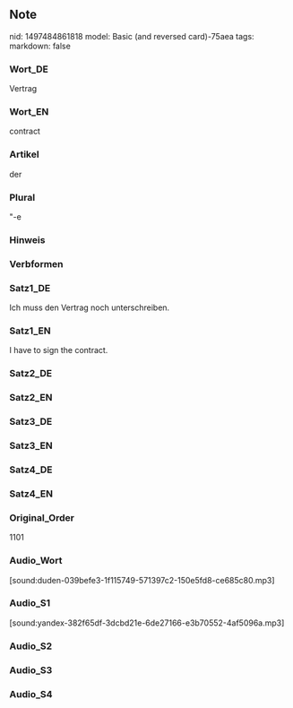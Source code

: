 ## Note
nid: 1497484861818
model: Basic (and reversed card)-75aea
tags: 
markdown: false

### Wort_DE
Vertrag

### Wort_EN
contract

### Artikel
der

### Plural
"-e

### Hinweis


### Verbformen


### Satz1_DE
Ich muss den Vertrag noch unterschreiben.

### Satz1_EN
I have to sign the contract.

### Satz2_DE


### Satz2_EN


### Satz3_DE


### Satz3_EN


### Satz4_DE


### Satz4_EN


### Original_Order
1101

### Audio_Wort
[sound:duden-039befe3-1f115749-571397c2-150e5fd8-ce685c80.mp3]

### Audio_S1
[sound:yandex-382f65df-3dcbd21e-6de27166-e3b70552-4af5096a.mp3]

### Audio_S2


### Audio_S3


### Audio_S4

